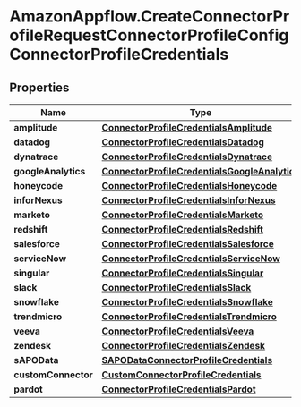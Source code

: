 # AmazonAppflow.CreateConnectorProfileRequestConnectorProfileConfigConnectorProfileCredentials

## Properties

Name | Type | Description | Notes
------------ | ------------- | ------------- | -------------
**amplitude** | [**ConnectorProfileCredentialsAmplitude**](ConnectorProfileCredentialsAmplitude.md) |  | [optional] 
**datadog** | [**ConnectorProfileCredentialsDatadog**](ConnectorProfileCredentialsDatadog.md) |  | [optional] 
**dynatrace** | [**ConnectorProfileCredentialsDynatrace**](ConnectorProfileCredentialsDynatrace.md) |  | [optional] 
**googleAnalytics** | [**ConnectorProfileCredentialsGoogleAnalytics**](ConnectorProfileCredentialsGoogleAnalytics.md) |  | [optional] 
**honeycode** | [**ConnectorProfileCredentialsHoneycode**](ConnectorProfileCredentialsHoneycode.md) |  | [optional] 
**inforNexus** | [**ConnectorProfileCredentialsInforNexus**](ConnectorProfileCredentialsInforNexus.md) |  | [optional] 
**marketo** | [**ConnectorProfileCredentialsMarketo**](ConnectorProfileCredentialsMarketo.md) |  | [optional] 
**redshift** | [**ConnectorProfileCredentialsRedshift**](ConnectorProfileCredentialsRedshift.md) |  | [optional] 
**salesforce** | [**ConnectorProfileCredentialsSalesforce**](ConnectorProfileCredentialsSalesforce.md) |  | [optional] 
**serviceNow** | [**ConnectorProfileCredentialsServiceNow**](ConnectorProfileCredentialsServiceNow.md) |  | [optional] 
**singular** | [**ConnectorProfileCredentialsSingular**](ConnectorProfileCredentialsSingular.md) |  | [optional] 
**slack** | [**ConnectorProfileCredentialsSlack**](ConnectorProfileCredentialsSlack.md) |  | [optional] 
**snowflake** | [**ConnectorProfileCredentialsSnowflake**](ConnectorProfileCredentialsSnowflake.md) |  | [optional] 
**trendmicro** | [**ConnectorProfileCredentialsTrendmicro**](ConnectorProfileCredentialsTrendmicro.md) |  | [optional] 
**veeva** | [**ConnectorProfileCredentialsVeeva**](ConnectorProfileCredentialsVeeva.md) |  | [optional] 
**zendesk** | [**ConnectorProfileCredentialsZendesk**](ConnectorProfileCredentialsZendesk.md) |  | [optional] 
**sAPOData** | [**SAPODataConnectorProfileCredentials**](SAPODataConnectorProfileCredentials.md) |  | [optional] 
**customConnector** | [**CustomConnectorProfileCredentials**](CustomConnectorProfileCredentials.md) |  | [optional] 
**pardot** | [**ConnectorProfileCredentialsPardot**](ConnectorProfileCredentialsPardot.md) |  | [optional] 


